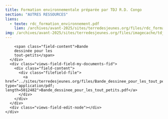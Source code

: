 ```yaml
---
title: Formation environnementale préparée par TDJ R.D. Congo
section: "AUTRES RESSOURCES"
liens:
  - texte: rdc_formation_environnement.pdf
    lien: /archives/avant-2025/sites/terredesjeunes.org/files/rdc_formation_environnement_1.pdf
img: /archives/avant-2025/sites/terredesjeunes.org/files/imagecache/tdj_image_ressource/_b1Screen%20shot%202011-04-21%20at%201.14.44%20PM.png
---
```

        <span class="field-content">Bande
        dessinée pour les
        tout-petits</span>
      </div>
      <div class="views-field-field-my-documents-fid">
        <div class="field-content">
          <div class="filefield-file">
            <a href="../sites/terredesjeunes.org/files/Bande_dessinee_pour_les_tout_petits.pdf" type="application/pdf; length=5012482">Bande_dessinee_pour_les_tout_petits.pdf</a>
          </div>
        </div>
      </div>
      <div class="views-field-edit-node"></div>
    </div>
